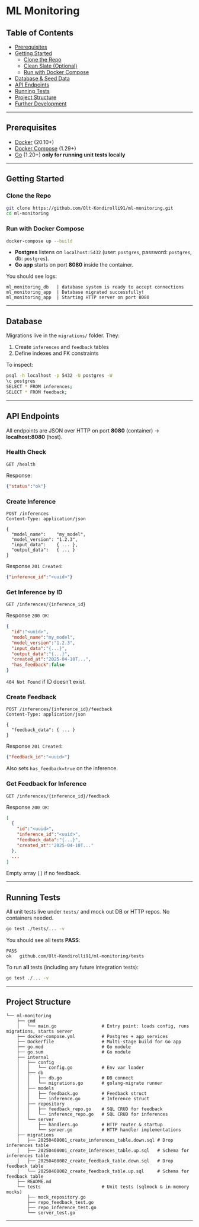 # ML Monitoring

## Table of Contents

- [Prerequisites](#prerequisites)  
- [Getting Started](#getting-started)  
  - [Clone the Repo](#clone-the-repo)  
  - [Clean Slate (Optional)](#clean-slate-optional)  
  - [Run with Docker Compose](#run-with-docker-compose)  
- [Database & Seed Data](#database--seed-data)  
- [API Endpoints](#api-endpoints)  
- [Running Tests](#running-tests)  
- [Project Structure](#project-structure)  
- [Further Development](#further-development)  

---

## Prerequisites

- [Docker](https://docs.docker.com/get-docker/) (20.10+)  
- [Docker Compose](https://docs.docker.com/compose/) (1.29+)  
- [Go](https://golang.org/dl/) (1.20+) **only for running unit tests locally**  

---

## Getting Started

### Clone the Repo

```bash
git clone https://github.com/Olt-Kondirolli91/ml-monitoring.git
cd ml-monitoring
```

### Run with Docker Compose

```bash
docker-compose up --build
```

- **Postgres** listens on `localhost:5432` (user: `postgres`, password: `postgres`, db: `postgres`).  
- **Go app** starts on port **8080** inside the container.

You should see logs:

```
ml_monitoring_db   | database system is ready to accept connections
ml_monitoring_app  | Database migrated successfully!
ml_monitoring_app  | Starting HTTP server on port 8080
```

---

## Database 

Migrations live in the `migrations/` folder. They:

1. Create `inferences` and `feedback` tables  
2. Define indexes and FK constraints  

To inspect:

```bash
psql -h localhost -p 5432 -U postgres -W
\c postgres
SELECT * FROM inferences;
SELECT * FROM feedback;
```

---

## API Endpoints

All endpoints are JSON over HTTP on port **8080** (container) → **localhost:8080** (host).

### Health Check

```
GET /health
```

Response:
```json
{"status":"ok"}
```

### Create Inference

```
POST /inferences
Content-Type: application/json

{
  "model_name":    "my_model",
  "model_version": "1.2.3",
  "input_data":    { ... },
  "output_data":   { ... }
}
```

Response `201 Created`:
```json
{"inference_id":"<uuid>"}
```

### Get Inference by ID

```
GET /inferences/{inference_id}
```

Response `200 OK`:
```json
{
  "id":"<uuid>",
  "model_name":"my_model",
  "model_version":"1.2.3",
  "input_data":"{...}",
  "output_data":"{...}",
  "created_at":"2025-04-10T...",
  "has_feedback":false
}
```

`404 Not Found` if ID doesn’t exist.

### Create Feedback

```
POST /inferences/{inference_id}/feedback
Content-Type: application/json

{
  "feedback_data": { ... }
}
```

Response `201 Created`:
```json
{"feedback_id":"<uuid>"}
```

Also sets `has_feedback=true` on the inference.

### Get Feedback for Inference

```
GET /inferences/{inference_id}/feedback
```

Response `200 OK`:
```json
[
  {
    "id":"<uuid>",
    "inference_id":"<uuid>",
    "feedback_data":"{...}",
    "created_at":"2025-04-10T..."
  },
  ...
]
```

Empty array `[]` if no feedback.

---

## Running Tests

All unit tests live under `tests/` and mock out DB or HTTP repos. No containers needed.

```bash
go test ./tests/... -v
```

You should see all tests **PASS**:

```
PASS
ok   github.com/Olt-Kondirolli91/ml-monitoring/tests
```

To run **all** tests (including any future integration tests):

```bash
go test ./... -v
```

---

## Project Structure

```
└── ml-monitoring
    ├── cmd
    │   └── main.go                 # Entry point: loads config, runs migrations, starts server
    ├── docker-compose.yml          # Postgres + app services
    ├── Dockerfile                  # Multi‑stage build for Go app
    ├── go.mod                      # Go module
    ├── go.sum                      # Go module
    ├── internal
    │   ├── config
    │   │   └── config.go           # Env var loader
    │   ├── db
    │   │   ├── db.go               # DB connect
    │   │   └── migrations.go       # golang-migrate runner
    │   ├── models
    │   │   ├── feedback.go         # Feedback struct
    │   │   └── inference.go        # Inference struct
    │   ├── repository
    │   │   ├── feedback_repo.go    # SQL CRUD for feedback
    │   │   └── inference_repo.go   # SQL CRUD for inferences
    │   └── server
    │       ├── handlers.go         # HTTP router & startup
    │       └── server.go           # HTTP handler implementations
    ├── migrations
    │   ├── 20250408001_create_inferences_table.down.sql # Drop inferences table
    │   ├── 20250408001_create_inferences_table.up.sql   # Schema for inferences table
    │   ├── 20250408002_create_feedback_table.down.sql   # Drop feedback table
    │   └── 20250408002_create_feedback_table.up.sql     # Schema for feedback table
    ├── README.md
    └── tests                       # Unit tests (sqlmock & in‑memory mocks)
        ├── mock_repository.go
        ├── repo_feedback_test.go
        ├── repo_inference_test.go
        └── server_test.go
```
---
